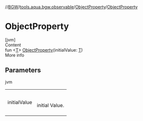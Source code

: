 //[BGW](../../../index.md)/[tools.aqua.bgw.observable](../index.md)/[ObjectProperty](index.md)/[ObjectProperty](-object-property.md)



# ObjectProperty  
[jvm]  
Content  
fun <[T](index.md)> [ObjectProperty](-object-property.md)(initialValue: [T](index.md))  
More info  


## Parameters  
  
jvm  
  
| | |
|---|---|
| <a name="tools.aqua.bgw.observable/ObjectProperty/ObjectProperty/#TypeParam(bounds=[kotlin.Any?])/PointingToDeclaration/"></a>initialValue| <a name="tools.aqua.bgw.observable/ObjectProperty/ObjectProperty/#TypeParam(bounds=[kotlin.Any?])/PointingToDeclaration/"></a><br><br>initial Value.<br><br>|
  
  



